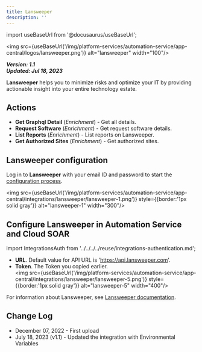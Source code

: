 ```yaml
---
title: Lansweeper
description: ''
---
```

import useBaseUrl from '@docusaurus/useBaseUrl';

<img src={useBaseUrl('/img/platform-services/automation-service/app-central/logos/lansweeper.png')} alt="lansweeper" width="100"/>

***Version: 1.1  
Updated: Jul 18, 2023***

**Lansweeper** helps you to minimize risks and optimize your IT by providing actionable insight into your entire technology estate.

## Actions

* **Get Graphql Detail** (*Enrichment*) - Get all details.
* **Request Software** (*Enrichment*) - Get request software details.
* **List Reports** (*Enrichment*) - List reports on Lansweeper.
* **Get Authorized Sites** (*Enrichment*) - Get authorized sites.

## Lansweeper configuration

Log in to **Lansweeper** with your email ID and password to start the [configuration process](https://docs.lansweeper.com/docs/api/authenticate#personal-application).

<img src={useBaseUrl('/img/platform-services/automation-service/app-central/integrations/lansweeper/lansweeper-1.png')} style={{border:'1px solid gray'}} alt="lansweeper-1" width="300"/>

## Configure Lansweeper in Automation Service and Cloud SOAR

import IntegrationsAuth from '../../../../reuse/integrations-authentication.md';

<IntegrationsAuth/>

   * **URL**. Default value for API URL is 'https://api.lansweeper.com'.
   * **Token**. The Token you copied earlier. <br/><img src={useBaseUrl('/img/platform-services/automation-service/app-central/integrations/lansweeper/lansweeper-5.png')} style={{border:'1px solid gray'}} alt="lansweeper-5" width="400"/>

For information about Lansweeper, see [Lansweeper documentation](https://developer.lansweeper.com/docs/data-api/get-started/welcome/).

## Change Log

* December 07, 2022 - First upload
* July 18, 2023 (v1.1) - Updated the integration with Environmental Variables
